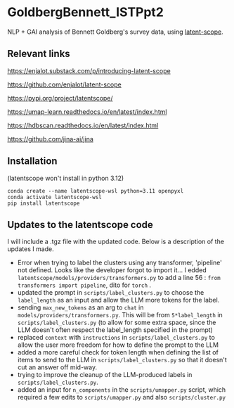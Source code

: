 # GoldbergBennett_ISTPpt2
NLP + GAI analysis of Bennett Goldberg's survey data, using [latent-scope](https://github.com/enjalot/latent-scope).


## Relevant links

https://enjalot.substack.com/p/introducing-latent-scope

https://github.com/enjalot/latent-scope

https://pypi.org/project/latentscope/

https://umap-learn.readthedocs.io/en/latest/index.html

https://hdbscan.readthedocs.io/en/latest/index.html

https://github.com/jina-ai/jina

## Installation

(latentscope won't install in python 3.12)

```
conda create --name latentscope-wsl python=3.11 openpyxl
conda activate latentscope-wsl
pip install latentscope
```

## Updates to the latentscope code

I will include a .tgz file with the updated code.  Below is a description of the updates I made.

- Error when trying to label the clusters using any transformer, 'pipeline' not defined.  Looks like the developer forgot to import it... I edded `latentscope/models/providers/transformers.py` to add a line 56 : `from transformers import pipeline`, dito for `torch` .
- updated the prompt in `scripts/label_clusters.py` to choose the `label_length` as an input and allow the LLM more tokens for the label.
- sending `max_new_tokens` as an arg to `chat` in `models/providers/transformers.py`.  This will be from `5*label_length` in `scripts/label_clusters.py` (to allow for some extra space, since the LLM doesn't often respect the label_length specified in the prompt)
- replaced `context` with `instructions` in `scripts/label_clusters.py` to allow the user more freedom for how to define the prompt to the LLM
- added a more careful check for token length when defining the list of items to send to the LLM in `scripts/label_clusters.py` so that it doesn't cut an answer off mid-way.  
- trying to improve the cleanup of the LLM-produced labels in `scripts/label_clusters.py`.
- added an input for `n_components` in the `scripts/umapper.py` script, which required a few edits to `scripts/umapper.py` and also `scripts/cluster.py`


